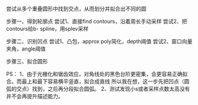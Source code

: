 尝试从多个重叠圆形中找到交点，从而划分并拟合出不同的圆

步骤一、得到轮廓点
尝试1、直接find contours，沿着周长手动采样
尝试2、把contours给b- spline，用splev采样

步骤二、识别凹点
尝试1、凸包，approx poly简化，depth阈值
尝试2、窗口向量夹角，angle阈值

步骤三、拟合圆形

PS：
1、由于光栅化和锯齿效应，对角线处的黑色台阶更密集，会更容易正确拟合。而最上和最下容易横平竖直，拟合成直线
所以我在想，这一步先把凹点（圆弧的交点）找到，之后再分段拟合圆弧。
2、测试发现小s或者采样点数太高没有并不会再提升描述能力。